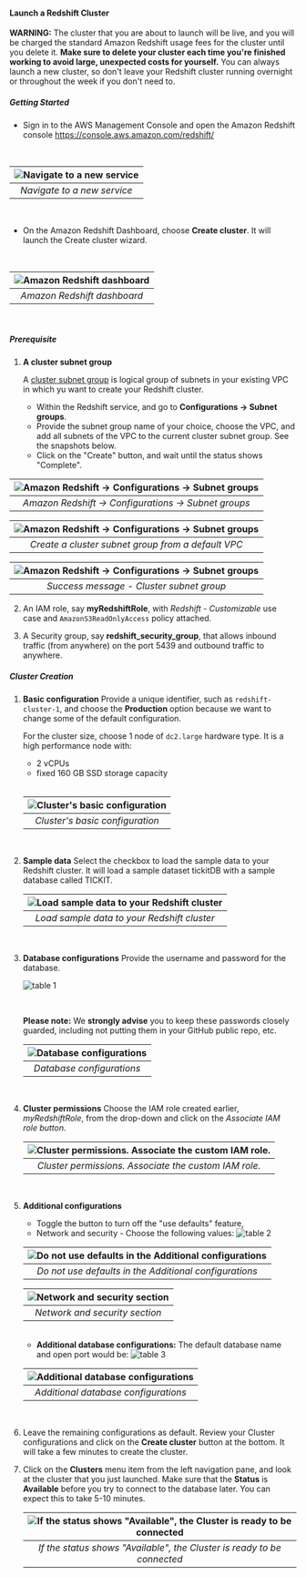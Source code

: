 #### Launch a Redshift Cluster

**WARNING:** The cluster that you are about to launch will be live, and you will be charged the standard Amazon Redshift usage fees for the cluster until you delete it. **Make sure to delete your cluster each time you're finished working to avoid large, unexpected costs for yourself.** You can always launch a new cluster, so don't leave your Redshift cluster running overnight or throughout the week if you don't need to.

##### Getting Started

* Sign in to the AWS Management Console and open the Amazon Redshift console https://console.aws.amazon.com/redshift/

<br />

|![Navigate to a new service](img/8.1.png)|
|:--:|
|*Navigate to a new service*|

<br />


* On the Amazon Redshift Dashboard, choose **Create cluster**. It will launch the Create cluster wizard.

<br />


|![Amazon Redshift dashboard](img/8.2.png)|
|:--:|
|*Amazon Redshift dashboard*|

<br />


##### Prerequisite

1. **A cluster subnet group**

      A [cluster subnet group](https://docs.aws.amazon.com/redshift/latest/mgmt/working-with-cluster-subnet-groups.html) is logical group of subnets in your existing VPC in which yu want to create your Redshift cluster.

      * Within the Redshift service, and go to **Configurations → Subnet groups**.
      * Provide the subnet group name of your choice, choose the VPC, and add all subnets of the VPC to the current cluster subnet group. See the snapshots below.
      * Click on the "Create" button, and wait until the status shows "Complete".
  
|![Amazon Redshift → Configurations → Subnet groups](img/8.3.png)|
|:--:|
|*Amazon Redshift → Configurations → Subnet groups*|

|![Amazon Redshift → Configurations → Subnet groups](img/8.4.png)|
|:--:|
|*Create a cluster subnet group from a default VPC*|

|![Amazon Redshift → Configurations → Subnet groups](img/8.5.png)|
|:--:|
|*Success message - Cluster subnet group*|

2. An IAM role, say **myRedshiftRole**, with *Redshift - Customizable* use case and `AmazonS3ReadOnlyAccess` policy attached.

3. A Security group, say **redshift_security_group**, that allows inbound traffic (from anywhere) on the port 5439 and outbound traffic to anywhere.

##### Cluster Creation

1. **Basic configuration**
    Provide a unique identifier, such as `redshift-cluster-1`, and choose the **Production** option because we want to change some of the default configuration.

    For the cluster size, choose 1 node of `dc2.large` hardware type. It is a high performance node with:
    * 2 vCPUs
    * fixed 160 GB SSD storage capacity

    <br />


    |![Cluster's basic configuration](img/8.6.png)|
    |:--:|
    |*Cluster's basic configuration*|

<br />


2. **Sample data**
    Select the checkbox to load the sample data to your Redshift cluster. It will load a sample dataset tickitDB with a sample database called TICKIT.

    |![Load sample data to your Redshift cluster](img/8.7.png)|
    |:--:|
    |*Load sample data to your Redshift cluster*|

<br />


3. **Database configurations**
    Provide the username and password for the database.

    ![table 1](img/8.8.png)

    <br />


    **Please note:** We **strongly advise** you to keep these passwords closely guarded, including not putting them in your GitHub public repo, etc. 

    |![Database configurations](img/8.9.png)|
    |:--:|
    |*Database configurations*|

<br />


4. **Cluster permissions**
    Choose the IAM role created earlier, *myRedshiftRole*, from the drop-down and click on the *Associate IAM role button*.
    
    |![Cluster permissions. Associate the custom IAM role. ](img/8.10.png)|
    |:--:|
    |*Cluster permissions. Associate the custom IAM role.*|
    
<br />


5. **Additional configurations**
    * Toggle the button to turn off the "use defaults" feature,
    * Network and security - Choose the following values:
    ![table 2](img/8.11.png)
    
    |![Do not use defaults in the Additional configurations](/img/8.12.png)|
    |:--:|
    |*Do not use defaults in the Additional configurations*|
    
    |![Network and security section](img/8.13.png)|
    |:--:|
    |*Network and security section*|
    
    <br />


    * **Additional database configurations:** The default database name and open port would be:
    ![table 3](img/8.14.png)
    
    |![Additional database configurations](img/8.15.png)|
    |:--:|
    |*Additional database configurations*|
    
<br />


6. Leave the remaining configurations as default. Review your Cluster configurations and click on the **Create cluster** button at the bottom. It will take a few minutes to create the cluster.

7. Click on the **Clusters** menu item from the left navigation pane, and look at the cluster that you just launched. Make sure that the **Status** is **Available** before you try to connect to the database later. You can expect this to take 5-10 minutes.

    |![If the status shows "Available", the Cluster is ready to be connected](img/8.16.png)|
    |:--:|
    |*If the status shows "Available", the Cluster is ready to be connected*|